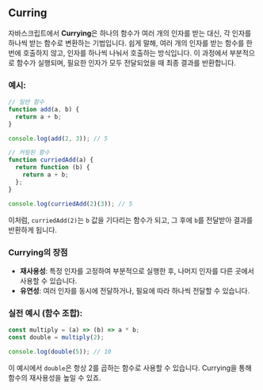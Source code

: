 ## Curring

자바스크립트에서 **Currying**은 하나의 함수가 여러 개의 인자를 받는 대신, 각 인자를 하나씩 받는 함수로 변환하는 기법입니다. 쉽게 말해, 여러 개의 인자를 받는 함수를 한 번에 호출하지 않고, 인자를 하나씩 나눠서 호출하는 방식입니다. 이 과정에서 부분적으로 함수가 실행되며, 필요한 인자가 모두 전달되었을 때 최종 결과를 반환합니다.

### 예시:

```javascript
// 일반 함수
function add(a, b) {
  return a + b;
}

console.log(add(2, 3)); // 5

// 커링된 함수
function curriedAdd(a) {
  return function (b) {
    return a + b;
  };
}

console.log(curriedAdd(2)(3)); // 5
```

이처럼, `curriedAdd(2)`는 `b` 값을 기다리는 함수가 되고, 그 후에 `b`를 전달받아 결과를 반환하게 됩니다.

### Currying의 장점

- **재사용성**: 특정 인자를 고정하여 부분적으로 실행한 후, 나머지 인자를 다른 곳에서 사용할 수 있습니다.
- **유연성**: 여러 인자를 동시에 전달하거나, 필요에 따라 하나씩 전달할 수 있습니다.

### 실전 예시 (함수 조합):

```javascript
const multiply = (a) => (b) => a * b;
const double = multiply(2);

console.log(double(5)); // 10
```

이 예시에서 `double`은 항상 2를 곱하는 함수로 사용할 수 있습니다. Currying을 통해 함수의 재사용성을 높일 수 있죠.
